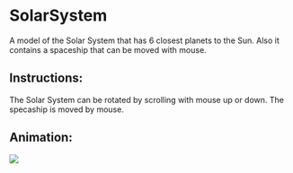 # SolarSystem
A model of the Solar System that has 6 closest planets to the Sun. Also it contains a spaceship that can be moved with mouse.

## Instructions:
The Solar System can be rotated by scrolling with mouse up or down. The specaship is moved by mouse.

## Animation:
![](animation.gif)
